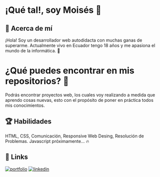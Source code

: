 
<h1> ¡Qué tal!, soy Moisés 👋 </h1>

## 🚀 Acerca de mí
¡Hola! Soy un desarrollador web autodidacta con muchas ganas de superarme. Actualmente vivo en Ecuador tengo 18 años y me apasiona el mundo de la informática. 🌟

# ¿Qué puedes encontrar en mis repositorios? 👀
Podrás encontrar proyectos web, los cuales voy realizando a medida que aprendo cosas nuevas, esto con el propósito de poner en práctica todos mis conocimientos.

## 🏆 Habilidades
HTML, CSS, Comunicación, Responsive Web Desing, Resolución de Problemas.
Javascript próximamente... 🔥

## 🔗 Links
[![portfolio](https://img.shields.io/badge/my_portfolio-000?style=for-the-badge&logo=ko-fi&logoColor=white)](https://sitesafemoi.github.io/porfolio-moi/)
[![linkedin](https://img.shields.io/badge/linkedin-0A66C2?style=for-the-badge&logo=linkedin&logoColor=white)](https://www.linkedin.com/in/mois%C3%A9s-nicolas-1493192b5?utm_source=share&utm_campaign=share_via&utm_content=profile&utm_medium=android_app
)


